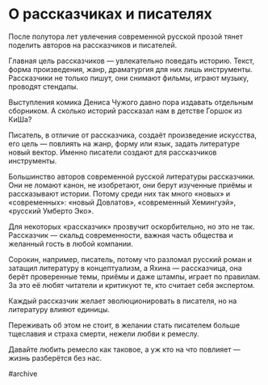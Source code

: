 
# О рассказчиках и писателях

После полутора лет увлечения современной русской прозой тянет поделить авторов на рассказчиков и писателей.

Главная цель рассказчиков — увлекательно поведать историю. Текст, форма произведения, жанр, драматургия для них лишь инструменты. Рассказчики не только пишут, они снимают фильмы, играют музыку, проводят стендапы.

Выступления комика Дениса Чужого давно пора издавать отдельным сборником. А сколько историй рассказал нам в детстве Горшок из КиШа?

Писатель, в отличие от рассказчика, создаёт произведение искусства, его цель — повлиять на жанр, форму или язык, задать литературе новый вектор. Именно писатели создают для рассказчиков инструменты.

Большинство авторов современной русской литературы рассказчики. Они не ломают канон, не изобретают, они берут изученные приёмы и рассказывают истории. Потому среди них так много «новых» и «современных»: «новый Довлатов», «современный Хемингуэй», «русский Умберто Эко».

Для некоторых «рассказчик» прозвучит оскорбительно, но это не так. Рассказчик — скальд современности, важная часть общества и желанный гость в любой компании. 

Сорокин, например, писатель, потому что разломал русский роман и затащил литературу в концептуализм, а Яхина — рассказчица, она берёт проверенные темы, приёмы и даже штампы, играет по правилам. За это её любят читатели и критикуют те, кто считает себя экспертом.

Каждый рассказчик желает эволюционировать в писателя, но на литературу влияют единицы. 

Переживать об этом не стоит, в желании стать писателем больше тщеславия и страха смерти, нежели любви к ремеслу.

Давайте любить ремесло как таковое, а уж кто на что повлияет — жизнь разберётся без нас.

#archive
